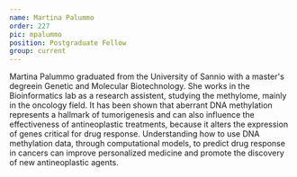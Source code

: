 ```yaml
---
name: Martina Palummo
order: 227
pic: mpalummo
position: Postgraduate Fellow
group: current
---
```


Martina Palummo graduated from the University of Sannio with a master's degreein Genetic and Molecular Biotechnology. She works in the Bioinformatics lab as a research assistent, studying the methylome, mainly in the oncology field. It has been shown that aberrant DNA methylation represents a hallmark of tumorigenesis and can also influence the effectiveness of antineoplastic treatments, because it alters the expression of genes critical for drug response. Understanding how to use DNA methylation data, through computational models, to predict drug response in cancers can improve personalized medicine and promote the discovery of new antineoplastic agents.
